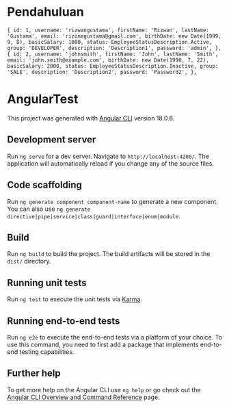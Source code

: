 # Pendahuluan

`
  {
            id: 1,
            username: 'rizwangustama',
            firstName: 'Rizwan',
            lastName: 'Gustama',
            email: 'rizonegustama@gmail.com',
            birthDate: new Date(1999, 9, 8),
            basicSalary: 1000,
            status: EmployeeStatusDescription.Active,
            group: 'DEVELOPER',
            description: 'Description1',
            password: 'admin',
        },
        {
            id: 2,
            username: 'johnsmith',
            firstName: 'John',
            lastName: 'Smith',
            email: 'john.smith@example.com',
            birthDate: new Date(1990, 7, 22),
            basicSalary: 2000,
            status: EmployeeStatusDescription.Inactive,
            group: 'SALE',
            description: 'Description2',
            password: 'Password2',
        },
`

# AngularTest

This project was generated with [Angular CLI](https://github.com/angular/angular-cli) version 18.0.6.

## Development server

Run `ng serve` for a dev server. Navigate to `http://localhost:4200/`. The application will automatically reload if you change any of the source files.

## Code scaffolding

Run `ng generate component component-name` to generate a new component. You can also use `ng generate directive|pipe|service|class|guard|interface|enum|module`.

## Build

Run `ng build` to build the project. The build artifacts will be stored in the `dist/` directory.

## Running unit tests

Run `ng test` to execute the unit tests via [Karma](https://karma-runner.github.io).

## Running end-to-end tests

Run `ng e2e` to execute the end-to-end tests via a platform of your choice. To use this command, you need to first add a package that implements end-to-end testing capabilities.

## Further help

To get more help on the Angular CLI use `ng help` or go check out the [Angular CLI Overview and Command Reference](https://angular.dev/tools/cli) page.

